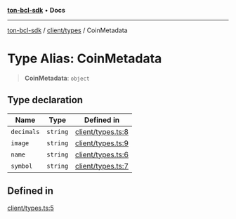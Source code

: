 [**ton-bcl-sdk**](../../../README.md) • **Docs**

***

[ton-bcl-sdk](../../../README.md) / [client/types](../README.md) / CoinMetadata

# Type Alias: CoinMetadata

> **CoinMetadata**: `object`

## Type declaration

| Name | Type | Defined in |
| ------ | ------ | ------ |
| `decimals` | `string` | [client/types.ts:8](https://github.com/ton-fun-tech/ton-bcl-sdk/blob/7877991181ad2a3357235178011544813b695441/src/client/types.ts#L8) |
| `image` | `string` | [client/types.ts:9](https://github.com/ton-fun-tech/ton-bcl-sdk/blob/7877991181ad2a3357235178011544813b695441/src/client/types.ts#L9) |
| `name` | `string` | [client/types.ts:6](https://github.com/ton-fun-tech/ton-bcl-sdk/blob/7877991181ad2a3357235178011544813b695441/src/client/types.ts#L6) |
| `symbol` | `string` | [client/types.ts:7](https://github.com/ton-fun-tech/ton-bcl-sdk/blob/7877991181ad2a3357235178011544813b695441/src/client/types.ts#L7) |

## Defined in

[client/types.ts:5](https://github.com/ton-fun-tech/ton-bcl-sdk/blob/7877991181ad2a3357235178011544813b695441/src/client/types.ts#L5)
